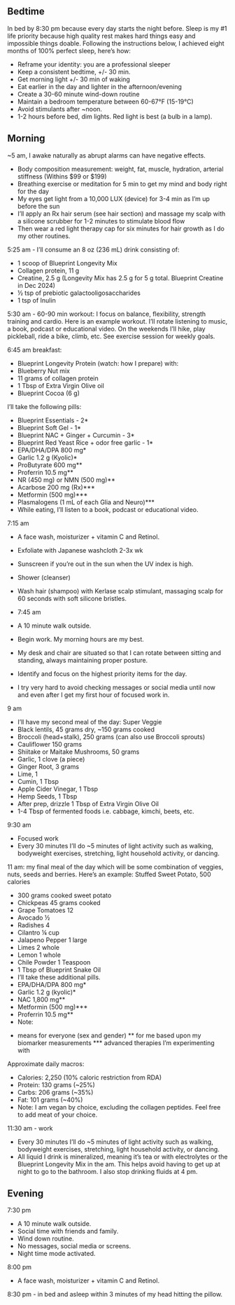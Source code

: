 ## Bedtime

In bed by 8:30 pm because every day starts the night before. Sleep is my #1 life priority because high quality rest makes hard things easy and impossible things doable. Following the instructions below, I achieved eight months of 100% perfect sleep, here’s how:

- Reframe your identity: you are a professional sleeper
- Keep a consistent bedtime, +/- 30 min.
- Get morning light +/- 30 min of waking
- Eat earlier in the day and lighter in the afternoon/evening
- Create a 30-60 minute wind-down routine
- Maintain a bedroom temperature between 60-67°F (15-19°C)
- Avoid stimulants after ~noon.
- 1-2 hours before bed, dim lights. Red light is best (a bulb in a lamp).

## Morning

~5 am, I awake naturally as abrupt alarms can have negative effects.

- Body composition measurement: weight, fat, muscle, hydration, arterial stiffness (Withins $99 or $199)
- Breathing exercise or meditation for 5 min to get my mind and body right for the day
- My eyes get light from a 10,000 LUX (device) for 3-4 min as I’m up before the sun
- I’ll apply an Rx hair serum (see hair section) and massage my scalp with a silicone scrubber for 1-2 minutes to stimulate blood flow
- Then wear a red light therapy cap for six minutes for hair growth as I do my other routines.

5:25 am - I’ll consume an 8 oz (236 mL) drink consisting of:

- 1 scoop of Blueprint Longevity Mix
- Collagen protein, 11 g
- Creatine, 2.5 g (Longevity Mix has 2.5 g for 5 g total. Blueprint Creatine in Dec 2024)
- ½ tsp of prebiotic galactooligosaccharides
- 1 tsp of Inulin

5:30 am - 60-90 min workout: I focus on balance, flexibility, strength training and cardio. Here is an example workout. I’ll rotate listening to music, a book, podcast or educational video. On the weekends I’ll hike, play pickleball, ride a bike, climb, etc. See exercise session for weekly goals.

6:45 am breakfast:

- Blueprint Longevity Protein (watch: how I prepare) with:
- Blueberry Nut mix
- 11 grams of collagen protein
- 1 Tbsp of Extra Virgin Olive oil
- Blueprint Cocoa (6 g)

I’ll take the following pills:

- Blueprint Essentials - 2*
- Blueprint Soft Gel - 1*
- Blueprint NAC + Ginger + Curcumin - 3*
- Blueprint Red Yeast Rice + odor free garlic - 1*
- EPA/DHA/DPA 800 mg*
- Garlic 1.2 g (Kyolic)*
- ProButyrate 600 mg**
- Proferrin 10.5 mg**
- NR (450 mg) or NMN (500 mg)**
- Acarbose 200 mg (Rx)***
- Metformin (500 mg)***
- Plasmalogens (1 mL of each Glia and Neuro)***
- While eating, I’ll listen to a book, podcast or educational video.

7:15 am

- A face wash, moisturizer + vitamin C and Retinol.
- Exfoliate with Japanese washcloth 2-3x wk
- Sunscreen if you’re out in the sun when the UV index is high.
- Shower (cleanser)
- Wash hair (shampoo) with Kerlase scalp stimulant, massaging scalp for 60 seconds with soft silicone bristles.

- 7:45 am

- A 10 minute walk outside.
- Begin work. My morning hours are my best.  
- My desk and chair are situated so that I can rotate between sitting and standing, always maintaining proper posture.
- Identify and focus on the highest priority items for the day.
- I try very hard to avoid checking messages or social media until now and even after I get my first hour of focused work in.

9 am

- I’ll have my second meal of the day: Super Veggie
- Black lentils, 45 grams dry, ~150 grams cooked
- Broccoli (head+stalk), 250 grams (can also use Broccoli sprouts)
- Cauliflower 150 grams
- Shiitake or Maitake Mushrooms, 50 grams
- Garlic, 1 clove (a piece)
- Ginger Root, 3 grams
- Lime, 1
- Cumin, 1 Tbsp
- Apple Cider Vinegar, 1 Tbsp
- Hemp Seeds, 1 Tbsp
- After prep, drizzle 1 Tbsp of Extra Virgin Olive Oil
- 1-4 Tbsp of fermented foods i.e. cabbage, kimchi, beets, etc.

9:30 am

- Focused work
- Every 30 minutes I’ll do ~5 minutes of light activity such as walking, bodyweight exercises, stretching, light household activity, or dancing.

11 am: my final meal of the day which will be some combination of veggies, nuts, seeds and berries. Here’s an example: Stuffed Sweet Potato, 500 calories

- 300 grams cooked sweet potato
- Chickpeas 45 grams cooked
- Grape Tomatoes 12
- Avocado ½
- Radishes 4
- Cilantro ¼ cup
- Jalapeno Pepper 1 large
- Limes 2 whole
- Lemon 1 whole
- Chile Powder 1 Teaspoon
- 1 Tbsp of Blueprint Snake Oil
- I’ll take these additional pills.
- EPA/DHA/DPA 800 mg*
- Garlic 1.2 g (kyolic)*
- NAC 1,800 mg**
- Metformin (500 mg)***
- Proferrin 10.5  mg**
- Note:
* means for everyone (sex and gender)
  ** for me based upon my biomarker measurements
  *** advanced therapies I’m experimenting with

Approximate daily macros:

- Calories: 2,250 (10% caloric restriction from RDA)
- Protein: 130 grams (~25%)
- Carbs: 206 grams  (~35%)
- Fat: 101 grams (~40%)
- Note: I am vegan by choice, excluding the collagen peptides. Feel free to add meat of your choice.

11:30 am - work

- Every 30 minutes I’ll do ~5 minutes of light activity such as walking, bodyweight exercises, stretching, light household activity, or dancing.
- All liquid I drink is mineralized, meaning it’s tea or with electrolytes or the Blueprint Longevity Mix in the am. This helps avoid having to get up at night to go to the bathroom. I also stop drinking fluids at 4 pm.

## Evening

7:30 pm

- A 10 minute walk outside.
- Social time with friends and family.
- Wind down routine.
- No messages, social media or screens.
- Night time mode activated.

8:00 pm

- A face wash, moisturizer + vitamin C and Retinol.

8:30 pm - in bed and asleep within 3 minutes of my head hitting the pillow. 
